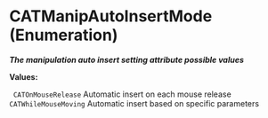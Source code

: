 # CATManipAutoInsertMode (Enumeration)

**_The manipulation auto insert setting attribute possible values_**

**Values:**

` CATOnMouseRelease`      Automatic insert on each mouse release
` CATWhileMouseMoving`      Automatic insert based on specific parameters